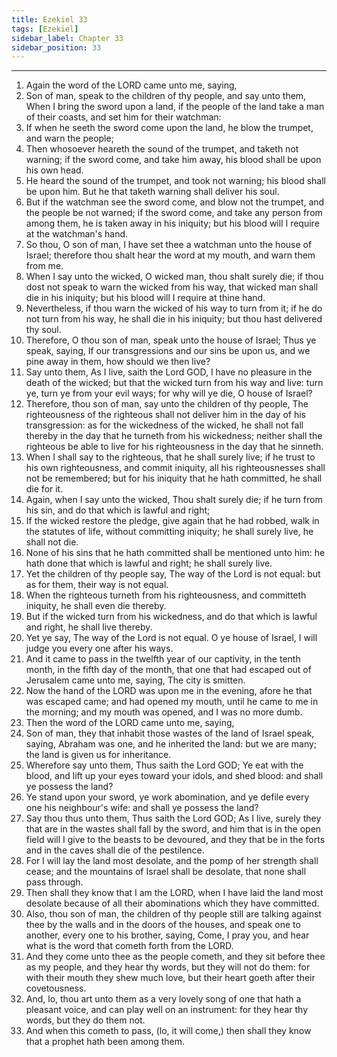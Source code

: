 ```yaml
---
title: Ezekiel 33
tags: [Ezekiel]
sidebar_label: Chapter 33
sidebar_position: 33
---
```


---
1. Again the word of the LORD came unto me, saying,
2. Son of man, speak to the children of thy people, and say unto them, When I bring the sword upon a land, if the people of the land take a man of their coasts, and set him for their watchman:
3. If when he seeth the sword come upon the land, he blow the trumpet, and warn the people;
4. Then whosoever heareth the sound of the trumpet, and taketh not warning; if the sword come, and take him away, his blood shall be upon his own head.
5. He heard the sound of the trumpet, and took not warning; his blood shall be upon him. But he that taketh warning shall deliver his soul.
6. But if the watchman see the sword come, and blow not the trumpet, and the people be not warned; if the sword come, and take any person from among them, he is taken away in his iniquity; but his blood will I require at the watchman's hand.
7. So thou, O son of man, I have set thee a watchman unto the house of Israel; therefore thou shalt hear the word at my mouth, and warn them from me.
8. When I say unto the wicked, O wicked man, thou shalt surely die; if thou dost not speak to warn the wicked from his way, that wicked man shall die in his iniquity; but his blood will I require at thine hand.
9. Nevertheless, if thou warn the wicked of his way to turn from it; if he do not turn from his way, he shall die in his iniquity; but thou hast delivered thy soul.
10. Therefore, O thou son of man, speak unto the house of Israel; Thus ye speak, saying, If our transgressions and our sins be upon us, and we pine away in them, how should we then live?
11. Say unto them, As I live, saith the Lord GOD, I have no pleasure in the death of the wicked; but that the wicked turn from his way and live: turn ye, turn ye from your evil ways; for why will ye die, O house of Israel?
12. Therefore, thou son of man, say unto the children of thy people, The righteousness of the righteous shall not deliver him in the day of his transgression: as for the wickedness of the wicked, he shall not fall thereby in the day that he turneth from his wickedness; neither shall the righteous be able to live for his righteousness in the day that he sinneth.
13. When I shall say to the righteous, that he shall surely live; if he trust to his own righteousness, and commit iniquity, all his righteousnesses shall not be remembered; but for his iniquity that he hath committed, he shall die for it.
14. Again, when I say unto the wicked, Thou shalt surely die; if he turn from his sin, and do that which is lawful and right;
15. If the wicked restore the pledge, give again that he had robbed, walk in the statutes of life, without committing iniquity; he shall surely live, he shall not die.
16. None of his sins that he hath committed shall be mentioned unto him: he hath done that which is lawful and right; he shall surely live.
17. Yet the children of thy people say, The way of the Lord is not equal: but as for them, their way is not equal.
18. When the righteous turneth from his righteousness, and committeth iniquity, he shall even die thereby.
19. But if the wicked turn from his wickedness, and do that which is lawful and right, he shall live thereby.
20. Yet ye say, The way of the Lord is not equal. O ye house of Israel, I will judge you every one after his ways.
21. And it came to pass in the twelfth year of our captivity, in the tenth month, in the fifth day of the month, that one that had escaped out of Jerusalem came unto me, saying, The city is smitten.
22. Now the hand of the LORD was upon me in the evening, afore he that was escaped came; and had opened my mouth, until he came to me in the morning; and my mouth was opened, and I was no more dumb.
23. Then the word of the LORD came unto me, saying,
24. Son of man, they that inhabit those wastes of the land of Israel speak, saying, Abraham was one, and he inherited the land: but we are many; the land is given us for inheritance.
25. Wherefore say unto them, Thus saith the Lord GOD; Ye eat with the blood, and lift up your eyes toward your idols, and shed blood: and shall ye possess the land?
26. Ye stand upon your sword, ye work abomination, and ye defile every one his neighbour's wife: and shall ye possess the land?
27. Say thou thus unto them, Thus saith the Lord GOD; As I live, surely they that are in the wastes shall fall by the sword, and him that is in the open field will I give to the beasts to be devoured, and they that be in the forts and in the caves shall die of the pestilence.
28. For I will lay the land most desolate, and the pomp of her strength shall cease; and the mountains of Israel shall be desolate, that none shall pass through.
29. Then shall they know that I am the LORD, when I have laid the land most desolate because of all their abominations which they have committed.
30. Also, thou son of man, the children of thy people still are talking against thee by the walls and in the doors of the houses, and speak one to another, every one to his brother, saying, Come, I pray you, and hear what is the word that cometh forth from the LORD.
31. And they come unto thee as the people cometh, and they sit before thee as my people, and they hear thy words, but they will not do them: for with their mouth they shew much love, but their heart goeth after their covetousness.
32. And, lo, thou art unto them as a very lovely song of one that hath a pleasant voice, and can play well on an instrument: for they hear thy words, but they do them not.
33. And when this cometh to pass, (lo, it will come,) then shall they know that a prophet hath been among them.